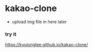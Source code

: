 # kakao-clone

- upload img file in here later


### try it
https://kyujonglee.github.io/kakao-clone/
